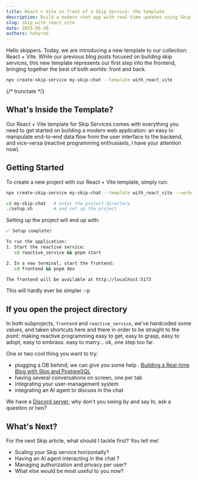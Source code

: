 ```yaml
---
title: React + Vite in front of a Skip Service: the template
description: Build a modern chat app with real-time updates using Skip's reactive data system, React, and Vite
slug: skip_with_react_vite
date: 2025-05-30
authors: hubyrod
---
```


Hello skippers. Today, we are introducing a new template to our collection: React + Vite. While our previous blog posts focused on building skip services, this new template represents our first step into the frontend, bringing together the best of both worlds: front and back.

```bash
npx create-skip-service my-skip-chat --template with_react_vite
```

{/* trunctate */}

## What's Inside the Template?

Our React + Vite template for Skip Services comes with everything you need to get started on building a modern web application: an easy to manipulate end-to-end data flow from the user interface to the backend, and vice-versa (reactive programming enthusiasts, I have your attention now).

## Getting Started

To create a new project with our React + Vite template, simply run:

```bash
npx create-skip-service my-skip-chat --template with_react_vite --verbose

cd my-skip-chat   # enter the project directory
./setup.sh        # and set up the project
```

Setting up the project will end up with:
```bash
✅ Setup complete!

To run the application:
1. Start the reactive service:
   cd reactive_service && pnpm start

2. In a new terminal, start the frontend:
   cd frontend && pnpm dev

The frontend will be available at http://localhost:5173
```

This will hardly ever be simpler :-p

## If you open the project directory

In both subprojects, `frontend` and `reactive_service`, we've hardcoded some values, and taken shortcuts here and there in order to be straight to the point: making reactive programming easy to get, easy to grasp, easy to adopt, easy to embrass. easy to marry... ok, one step too far. 

One or two cool thing you want to try:
 - plugging a DB behind, we can give you some help : [Building a Real-time Blog with Skip and PostgreSQL](https://skiplabs.io/blog/postgresql_and_skip)
 - having several conversations on screen, one per tab
 - integrating your user-management system
 - integrating an AI agent to discuss in the chat

We have a [Discord server](https://discord.com/channels/1093901946441703434/1093901946441703437), why don't you swing by and say hi, ask a question or two?


## What's Next?

For the next Skip article, what should I tackle first? You tell me!
- Scaling your Skip service horizontally?
- Having an AI agent interacting in the chat ?
- Managing authorization and privacy per user?
- What else would be most useful to you now?
